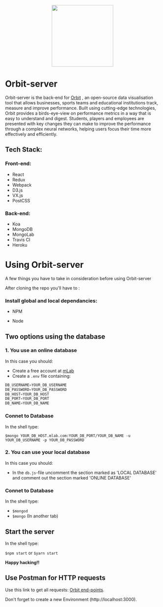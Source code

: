 <div align="center">
 <img width="200" height="200" src="https://github.com/cjjenkinson/orbit/blob/develop/src/assets/images/orbit_logo%402x.png"></img>
</div>

# Orbit-server

Orbit-server is the back-end for [Orbit](https://github.com/cjjenkinson/orbit) , an open-source data visualisation tool that allows businesses, sports teams and educational institutions track, measure and improve performance. Built using cutting-edge technologies, Orbit provides a birds-eye-view on performance metrics in a way that is easy to understand and digest. Students, players and employees are presented with key changes they can make to improve the performance through a complex neural networks, helping users focus their time more effectively and efficiently.

## Tech Stack:

### Front-end:

- React
- Redux
- Webpack
- D3.js
- VX.js
- PostCSS

### Back-end: 

- Koa
- MongoDB
- MongoLab
- Travis CI
- Heroku




# Using Orbit-server

A few things you have to take in consideration before using Orbit-server

After cloning the repo you'll have to :

### Install global and local dependancies:

* NPM


* Node

## Two options using the database

### 1. You use an online database

In this case you should: 

* Create a free account at [mLab](https://mlab.com/) 
* Create a `.env` file containing: 

```javascript
DB_USERNAME=YOUR_DB_USERNAME
DB_PASSWORD=YOUR_DB_PASSWORD
DB_HOST=YOUR_DB_HOST
DB_PORT=YOUR_DB_PORT
DB_NAME=YOUR_DB_NAME
```

### Connet to Database

In the shell type:

 `$mongo YOUR_DB_HOST.mlab.com:YOUR_DB_PORT/YOUR_DB_NAME -u YOUR_DB_USERNAME -p YOUR_DB_PASSWORD`



### 2. You can use your local database

In this case you should:

* In the `db.js`-file uncomment the section marked as 'LOCAL DATABASE' and comment out the section marked 'ONLINE DATABASE'

### Connet to Database

In the shell type:

* `$mongod`
* `$mongo`       (In another tab)



## Start the server

In the shell type:

`$npm start` or `$yarn start`

**Happy hacking!!**



## Use Postman for HTTP requests

Use this link to get all requests: [Orbit end-points](https://www.getpostman.com/collections/ac2fd74513927f01fa8f).

Don't forget to create a new Environment (http://localhost:3000).
